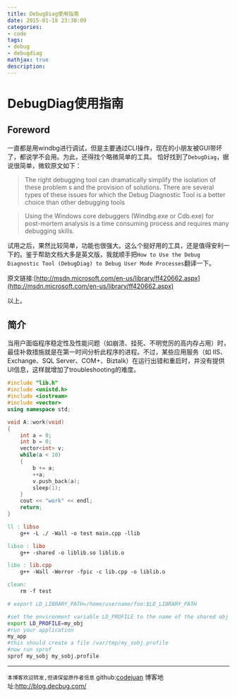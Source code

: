 ```yaml
---
title: DebugDiag使用指南 
date: 2015-01-18 23:30:09
categories:
- code
tags: 
- debug
- debugdiag
mathjax: true
description:
---
```




# DebugDiag使用指南

## Foreword
一直都是用windbg进行调试，但是主要通过CLI操作，现在的小朋友被GUI带坏了，都说学不会用。为此，还得找个略微简单的工具。
恰好找到了`DebugDiag`，据说很简单，微软原文如下：
> The right debugging tool can dramatically simplify the isolation of these problem s and the provision of solutions. There are several types of these issues for which the Debug Diagnostic Tool  is a better choice than other debugging tools

> Using the Windows core debuggers (Windbg.exe or Cdb.exe) for post-mortem analysis is a time consuming process and requires many debugging skills.

试用之后，果然比较简单，功能也很强大。这么个挺好用的工具，还是值得安利一下的。鉴于帮助文档大多是英文版，我就顺手把`How to Use the Debug Diagnostic Tool (DebugDiag) to Debug User Mode Processes`翻译一下。

<!--more-->

原文链接:[http://msdn.microsoft.com/en-us/library/ff420662.aspx](http://msdn.microsoft.com/en-us/library/ff420662.aspx)

以上。

## 简介
当用户面临程序稳定性及性能问题（如崩溃、挂死、不明觉厉的高内存占用）时，最佳补救措施就是在第一时间分析此程序的进程。不过，某些应用服务（如 IIS、Exchange、SQL Server、COM+、Biztalk）在运行出错和重启时，并没有提供UI信息，这样就增加了troubleshooting的难度。

```cpp
#include "lib.h"
#include <unistd.h>
#include <iostream>
#include <vector>
using namespace std;

void A::work(void)
{
	int a = 0;
	int b = 0;
	vector<int> v;
	while(a < 10)
	{
		b += a;
		++a;
		v.push_back(a);
		sleep(1);
	}
	cout << "work" << endl;
	return;
}
```

```makefile
ll : libso
	g++ -L ./ -Wall -o test main.cpp -llib

libso : libo
	g++ -shared -o liblib.so liblib.o

libo : lib.cpp
	g++ -Wall -Werror -fpic -c lib.cpp -o liblib.o

clean:
	rm -f test

# export LD_LIBRARY_PATH=/home/username/foo:$LD_LIBRARY_PATH
```

```bash
#set the environment variable LD_PROFILE to the name of the shared obj
export LD_PROFILE=my_obj
#run your application
my_app
#this should create a file /var/tmp/my_sobj.profile
#now run sprof
sprof my_sobj my_sobj.profile
```


-----------------------

`本博客欢迎转发,但请保留原作者信息`
github:[codejuan](https://github.com/CodeJuan)
博客地址:http://blog.decbug.com/

